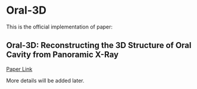 # Oral-3D
 This is the official implementation of paper: 
 
 ## Oral-3D: Reconstructing the 3D Structure of Oral Cavity from Panoramic X-Ray

 [Paper Link](https://ojs.aaai.org/index.php/AAAI/article/view/16135)

 More details will be added later.